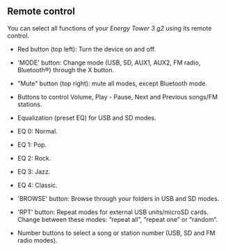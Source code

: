 ## Remote control

You can select all functions of your *Energy Tower 3 g2* using its remote control.

* Red button (top left): Turn the device on and off.

* 'MODE' button: Change mode (USB, SD, AUX1, AUX2, FM radio, Bluetooth®) through the X button.

* "Mute" button (top right): mute all modes, except Bluetooth mode.

* Buttons to control Volume, Play - Pause, Next and Previous songs/FM stations.

* Equalization (preset EQ) for USB and SD modes.
* EQ 0: Normal.
* EQ 1: Pop.
* EQ 2: Rock.
* EQ 3: Jazz.
* EQ 4: Classic.

* 'BROWSE' button: Browse through your folders in USB and SD modes.

* 'RPT' button: Repeat modes for external USB units/microSD cards. Change between these modes: “repeat all”, “repeat one” or “random”.

* Number buttons to select a song or station number (USB, SD and FM radio modes).





